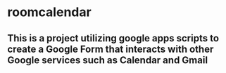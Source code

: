 # roomcalendar
## This is a project utilizing google apps scripts to create a Google Form that interacts with other Google services such as Calendar and Gmail
